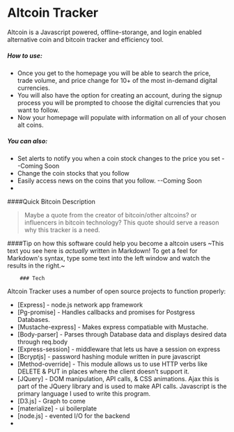 # Altcoin Tracker

Altcoin is a Javascript powered, offline-storange, and login enabled alternative coin and bitcoin tracker and efficiency tool. 

##### How to use:
  - Once you get to the homepage you will be able to search the price, trade volume, and price change for 10+ of the most in-demand digital currencies.
  - You will also have the option for creating an account, during the signup process you will be prompted to choose the digital currencies that you want to follow.
  - Now your homepage will populate with information on all of your chosen alt coins. 


##### You can also:
  - Set alerts to notify you when a coin stock changes to the price you set --Coming Soon
  - Change the coin stocks that you follow
  - Easily access news on the coins that you follow. --Coming Soon
  - 
 
####Quick Bitcoin Description
> Maybe a quote from the creator of bitcoin/other altcoins? 
> or influencers in bitcoin technology?
> This quote should serve a reason why this tracker is a need. 

####Tip on how this software could help you become a altcoin users
~This text you see here is *actually* written in Markdown! To get a feel for Markdown's syntax, type some text into the left window and watch the results in the right.~
        
        ### Tech

Altcoin Tracker uses a number of open source projects to function properly:
- [Express] - node.js network app framework
- [Pg-promise] - Handles callbacks and promises for Postgress Databases.
- [Mustache-express] - Makes express compatiable with Mustache.
- [Body-parser] - Parses through Database data and displays desired data through req.body
- [Express-session] - middleware that lets us have a session on express 
- [Bcryptjs] - password hashing module written in pure javascript  
- [Method-override] - This module allows us to use HTTP verbs like DELETE & PUT in places where the client doesn’t support it.
- [JQuery] - DOM manipulation, API calls, & CSS animations. 
Ajax this is part of the JQuery library and is used to make API calls. 
Javascript is the primary language I used to write this program. 
- [D3.js] - Graph to come  
- [materialize] - ui boilerplate
- [node.js] - evented I/O for the backend 
- 
